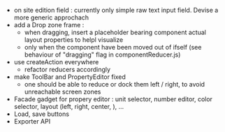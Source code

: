 * on site edition field : currently only simple raw text input field. Devise a more generic approchach
* add a Drop zone frame :
    * when dragging, insert a placeholder bearing component actual layout properties to helpl visualize 
    * only when the component have been moved out of ifself (see behaviour of "dragging" flag in componentReducer.js)
* use createAction everywhere
    * refactor reducers accordingly
* make ToolBar and PropertyEditor fixed
    * one should be able to reduce or dock them left / right, to avoid unreachable screen zones
* Facade gadget for propery editor : unit selector, number editor, color selector, layout (left, right, center, ), ...
* Load, save buttons
* Exporter API


